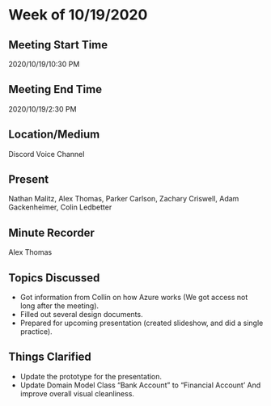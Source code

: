 # Week of 10/19/2020
## Meeting Start Time
2020/10/19/10:30 PM
## Meeting End Time
2020/10/19/2:30 PM
## Location/Medium 
Discord Voice Channel
## Present
Nathan Malitz, Alex Thomas, Parker Carlson, Zachary Criswell, Adam Gackenheimer, Colin Ledbetter
## Minute Recorder
Alex Thomas
## Topics Discussed
- Got information from Collin on how Azure works (We got access not long after the meeting).
- Filled out several design documents.
- Prepared for upcoming presentation (created slideshow, and did a single practice).
## Things Clarified
- Update the prototype for the presentation.
- Update Domain Model Class “Bank Account” to “Financial Account’ And improve overall visual cleanliness.